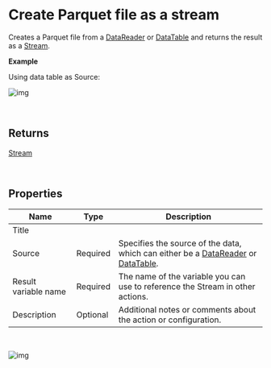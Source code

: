 # Create Parquet file as a stream

Creates a Parquet file from a [DataReader](https://learn.microsoft.com/en-us/dotnet/api/system.data.idatareader) or [DataTable](https://learn.microsoft.com/en-us/dotnet/api/system.data.datatable) and returns the result as a [Stream](https://learn.microsoft.com/en-us/dotnet/api/system.io.stream).

**Example**

Using data table as Source:

![img](https://profitbasedocs.blob.core.windows.net/flowimages/parquet-as-stream1.png)

<br/>

## Returns

[Stream](https://learn.microsoft.com/en-us/dotnet/api/system.io.stream)

<br/>

## Properties

| Name                 | Type     | Description                                                                             |
| -------------------- | -------- | ------------------- |
| Title                |          |                                                           |
| Source               | Required | Specifies the source of the data, which can either be a [DataReader](https://learn.microsoft.com/en-us/dotnet/api/system.data.idatareader) or [DataTable](https://learn.microsoft.com/en-us/dotnet/api/system.data.datatable). |
| Result variable name | Required | The name of the variable you can use to reference the Stream in other actions.                                               |
| Description  | Optional |   Additional notes or comments about the action or configuration.  |

<br/>

![img](https://profitbasedocs.blob.core.windows.net/flowimages/parquet-as-stream2.png)
